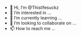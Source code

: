 - 👋 Hi, I’m @Thislifesuckz
- 👀 I’m interested in ...
- 🌱 I’m currently learning ...
- 💞️ I’m looking to collaborate on ...
- 📫 How to reach me ...

<!---
Thislifesuckz/Thislifesuckz is a ✨ special ✨ repository because its `README.md` (this file) appears on your GitHub profile.
You can click the Preview link to take a look at your changes.
--->
